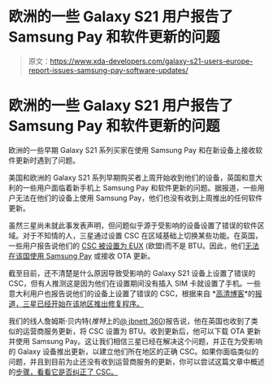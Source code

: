 # 欧洲的一些 Galaxy S21 用户报告了 Samsung Pay 和软件更新的问题

> 原文：<https://www.xda-developers.com/galaxy-s21-users-europe-report-issues-samsung-pay-software-updates/>

# 欧洲的一些 Galaxy S21 用户报告了 Samsung Pay 和软件更新的问题

欧洲的一些早期 Galaxy S21 系列买家在使用 Samsung Pay 和在新设备上接收软件更新时遇到了问题。

美国和欧洲的 Galaxy S21 系列早期购买者上周开始收到他们的设备，英国和意大利的一些用户面临着新手机上 Samsung Pay 和软件更新的问题。据报道，一些用户无法在他们的设备上使用 Samsung Pay，他们也没有收到上周推出的任何软件更新。

虽然三星尚未就此事发表声明，但问题似乎源于受影响的设备设置了错误的软件区域。对于不知情的人，三星通过设置 CSC 在区域基础上切换某些功能。在英国，一些用户报告说他们的 [CSC 被设置为 EUX](https://forum.xda-developers.com/t/eux-csc-help.4222347/) (欧盟)而不是 BTU。因此，他们[无法在该国使用 Samsung Pay](https://eu.community.samsung.com/t5/galaxy-s21-s21-s21-ultra/no-samsung-pay-no-updates-stuck-with-eux-european-csc/td-p/2732754) 或接收 OTA 更新。

截至目前，还不清楚是什么原因导致受影响的 Galaxy S21 设备上设置了错误的 CSC，但有人推测这是因为他们在设置期间没有插入 SIM 卡就设置了手机。一些意大利用户也报告说他们的设备上设置了错误的 CSC，根据来自 *[高清博客](https://www.hdblog.it/smartphone/articoli/n532845/samsung-galaxy-s21-problemi-csc-samsung-pay/)*的[报道，三星已经开始在该地区推出修复程序。](https://www.hdblog.it/smartphone/articoli/n532845/samsung-galaxy-s21-problemi-csc-samsung-pay/)

我们的线人詹姆斯·贝内特(*推特*上的[@ jbnett 360](https://twitter.com/jbennett360))报告说，他在英国也收到了类似的运营商服务更新，将 CSC 设置为 BTU。收到更新后，他可以下载 OTA 更新并使用 Samsung Pay。这让我们相信三星已经在解决这个问题，并正在为受影响的 Galaxy 设备推出更新，以建立他们所在地区的正确 CSC。如果你面临类似的问题，并且到目前为止还没有收到运营商服务的更新，你可以尝试这篇文章中概述的[步骤，看看它是否纠正了 CSC。](https://eu.community.samsung.com/t5/galaxy-s21-s21-s21-ultra/no-samsung-pay-no-updates-stuck-with-eux-european-csc/m-p/2732754#M2507)